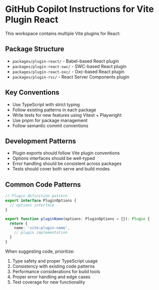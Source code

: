 # GitHub Copilot Instructions for Vite Plugin React

This workspace contains multiple Vite plugins for React:

## Package Structure

- `packages/plugin-react/` - Babel-based React plugin
- `packages/plugin-react-swc/` - SWC-based React plugin
- `packages/plugin-react-oxc/` - Oxc-based React plugin
- `packages/plugin-rsc/` - React Server Components plugin

## Key Conventions

- Use TypeScript with strict typing
- Follow existing patterns in each package
- Write tests for new features using Vitest + Playwright
- Use pnpm for package management
- Follow semantic commit conventions

## Development Patterns

- Plugin exports should follow Vite plugin conventions
- Options interfaces should be well-typed
- Error handling should be consistent across packages
- Tests should cover both serve and build modes

## Common Code Patterns

```typescript
// Plugin definition pattern
export interface PluginOptions {
  // options interface
}

export function pluginName(options: PluginOptions = {}): Plugin {
  return {
    name: 'vite:plugin-name',
    // plugin implementation
  }
}
```

When suggesting code, prioritize:

1. Type safety and proper TypeScript usage
2. Consistency with existing code patterns
3. Performance considerations for build tools
4. Proper error handling and edge cases
5. Test coverage for new functionality
